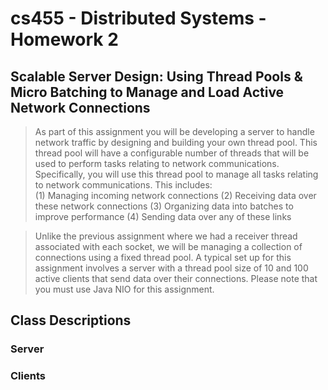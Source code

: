 # cs455 - Distributed Systems - Homework 2
## Scalable Server Design: Using Thread Pools & Micro Batching to Manage and Load Active Network Connections

> As part of this assignment you will be developing a server to handle network traffic by designing and building your own thread pool. This thread pool will have a configurable number of threads that will be used to perform tasks relating to network communications. Specifically, you will use this thread pool to manage all tasks relating to network communications. This includes:    
> (1) Managing incoming network connections
> (2) Receiving data over these network connections
> (3) Organizing data into batches to improve performance
> (4) Sending data over any of these links

> Unlike the previous assignment where we had a receiver thread associated with each socket, we will be managing a collection of connections using a fixed thread pool. A typical set up for this assignment involves a server with a thread pool size of 10 and 100 active clients that send data over their connections. Please note that you must use Java NIO for this assignment.


## Class Descriptions

### Server



### Clients




